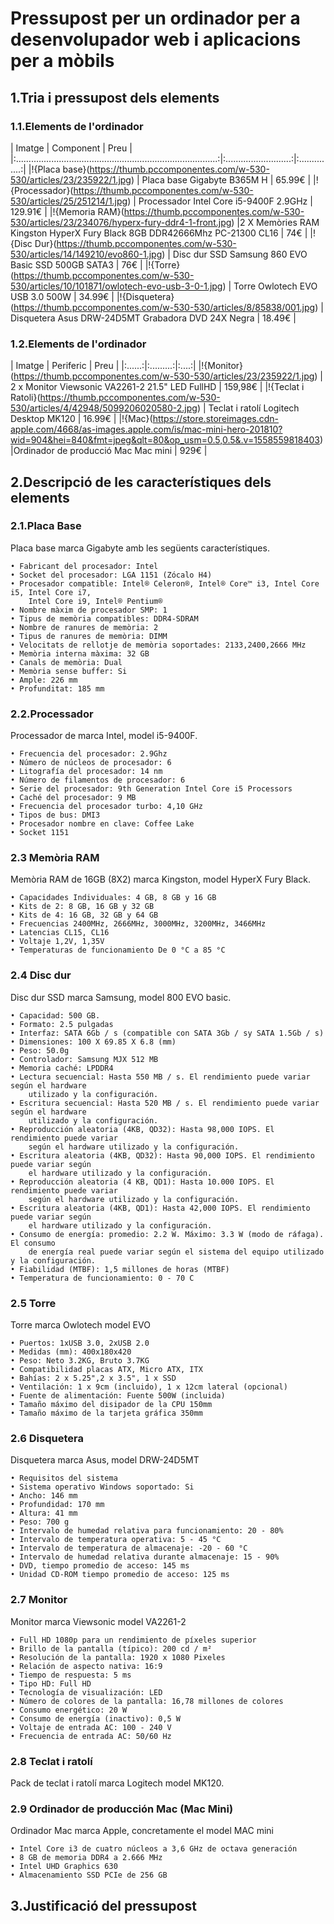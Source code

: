 <style>
    img [alt="Placa base"] {
        height: 200px;
    }
    img [alt="Processador"] {
        height: 200px;
    }
    img [alt="Memoria RAM"] {
        height: 200px;
    }
    img [alt="Disc Dur"] {
        height: 200px;
    }
    img [alt="Torre"] {
        height: 200px;
    }
    img [alt="Disquetera"] {
        height: 200px;
    }
    img [alt="Monitor"] {
        height: 200px;
    }
    img [alt="Teclat i Ratoli"] {
        height: 200px;
    }
    img [alt="Mac"] {
        height: 200px;
    }
</style>

# Pressupost per un ordinador per a desenvolupador web i aplicacions per a mòbils

## 1.Tria i pressupost dels elements

### 1.1.Elements de l'ordinador

|                             Imatge                                               |       Component            |     Preu       |
|:................................................................................:|:..........................:|:..............:|
|!{Placa base}(https://thumb.pccomponentes.com/w-530-530/articles/23/235922/1.jpg) | Placa base Gigabyte B365M H  |  65.99€ | 
|!{Processador}(https://thumb.pccomponentes.com/w-530-530/articles/25/251214/1.jpg) | Processador Intel Core i5-9400F 2.9GHz | 129.91€ | 
|!{Memoria RAM}(https://thumb.pccomponentes.com/w-530-530/articles/23/234076/hyperx-fury-ddr4-1-front.jpg) |2 X Memòries RAM Kingston HyperX Fury Black 8GB DDR42666Mhz PC-21300 CL16 | 74€ |
|!{Disc Dur}(https://thumb.pccomponentes.com/w-530-530/articles/14/149210/evo860-1.jpg) | Disc dur SSD Samsung 860 EVO Basic SSD 500GB SATA3 |  76€ | 
|!{Torre}(https://thumb.pccomponentes.com/w-530-530/articles/10/101871/owlotech-evo-usb-3-0-1.jpg) | Torre Owlotech EVO USB 3.0 500W  |  34.99€ | 
|!{Disquetera}(https://thumb.pccomponentes.com/w-530-530/articles/8/85838/001.jpg) | Disquetera Asus DRW-24D5MT Grabadora DVD 24X Negra | 18.49€ | 

### 1.2.Elements de l'ordinador

| Imatge | Periferic | Preu |
|:......:|:.........:|:....:|
|!{Monitor}(https://thumb.pccomponentes.com/w-530-530/articles/23/235922/1.jpg) | 2 x Monitor Viewsonic VA2261-2 21.5" LED FullHD | 159,98€ | 
|!{Teclat i Ratoli}(https://thumb.pccomponentes.com/w-530-530/articles/4/42948/5099206020580-2.jpg) | Teclat i ratolí Logitech Desktop MK120 | 16.99€ | 
|!{Mac}(https://store.storeimages.cdn-apple.com/4668/as-images.apple.com/is/mac-mini-hero-201810?wid=904&hei=840&fmt=jpeg&qlt=80&op_usm=0.5,0.5&.v=1558559818403) |Ordinador de producció Mac Mac mini | 929€ |

## 2.Descripció de les característiques dels elements

### 2.1.Placa Base
Placa base marca Gigabyte amb les següents característiques.

    • Fabricant del procesador: Intel
    • Socket del procesador: LGA 1151 (Zócalo H4)
    • Procesador compatible: Intel® Celeron®, Intel® Core™ i3, Intel Core i5, Intel Core i7,
        Intel Core i9, Intel® Pentium®
    • Nombre màxim de procesador SMP: 1
    • Tipus de memòria compatibles: DDR4-SDRAM
    • Nombre de ranures de memòria: 2
    • Tipus de ranures de memòria: DIMM
    • Velocitats de rellotje de memòria soportades: 2133,2400,2666 MHz
    • Memòria interna màxima: 32 GB
    • Canals de memòria: Dual
    • Memòria sense buffer: Si
    • Ample: 226 mm
    • Profunditat: 185 mm
### 2.2.Processador
Processador de marca Intel, model i5-9400F.

    • Frecuencia del procesador: 2.9Ghz
    • Número de núcleos de procesador: 6
    • Litografía del procesador: 14 nm
    • Número de filamentos de procesador: 6
    • Serie del procesador: 9th Generation Intel Core i5 Processors
    • Caché del procesador: 9 MB
    • Frecuencia del procesador turbo: 4,10 GHz
    • Tipos de bus: DMI3
    • Procesador nombre en clave: Coffee Lake
    • Socket 1151

### 2.3 Memòria RAM
Memòria RAM de 16GB (8X2) marca Kingston, model HyperX Fury Black.

    • Capacidades Individuales: 4 GB, 8 GB y 16 GB
    • Kits de 2: 8 GB, 16 GB y 32 GB
    • Kits de 4: 16 GB, 32 GB y 64 GB
    • Frecuencias 2400MHz, 2666MHz, 3000MHz, 3200MHz, 3466MHz
    • Latencias CL15, CL16
    • Voltaje 1,2V, 1,35V
    • Temperaturas de funcionamiento De 0 °C a 85 °C

### 2.4 Disc dur
Disc dur SSD marca Samsung, model 800 EVO basic.

    • Capacidad: 500 GB.
    • Formato: 2.5 pulgadas
    • Interfaz: SATA 6Gb / s (compatible con SATA 3Gb / sy SATA 1.5Gb / s)
    • Dimensiones: 100 X 69.85 X 6.8 (mm)
    • Peso: 50.0g
    • Controlador: Samsung MJX 512 MB
    • Memoria caché: LPDDR4
    • Lectura secuencial: Hasta 550 MB / s. El rendimiento puede variar según el hardware
        utilizado y la configuración.
    • Escritura secuencial: Hasta 520 MB / s. El rendimiento puede variar según el hardware
        utilizado y la configuración.
    • Reproducción aleatoria (4KB, QD32): Hasta 98,000 IOPS. El rendimiento puede variar
        según el hardware utilizado y la configuración.
    • Escritura aleatoria (4KB, QD32): Hasta 90,000 IOPS. El rendimiento puede variar según
        el hardware utilizado y la configuración.
    • Reproducción aleatoria (4 KB, QD1): Hasta 10.000 IOPS. El rendimiento puede variar
        según el hardware utilizado y la configuración.
    • Escritura aleatoria (4KB, QD1): Hasta 42,000 IOPS. El rendimiento puede variar según
        el hardware utilizado y la configuración.
    • Consumo de energía: promedio: 2.2 W. Máximo: 3.3 W (modo de ráfaga). El consumo
        de energía real puede variar según el sistema del equipo utilizado y la configuración.
    • Fiabilidad (MTBF): 1,5 millones de horas (MTBF)
    • Temperatura de funcionamiento: 0 - 70 C

### 2.5 Torre
Torre marca Owlotech model EVO

    • Puertos: 1xUSB 3.0, 2xUSB 2.0
    • Medidas (mm): 400x180x420
    • Peso: Neto 3.2KG, Bruto 3.7KG
    • Compatibilidad placas ATX, Micro ATX, ITX
    • Bahías: 2 x 5.25",2 x 3.5", 1 x SSD
    • Ventilación: 1 x 9cm (incluido), 1 x 12cm lateral (opcional)
    • Fuente de alimentación: Fuente 500W (incluida)
    • Tamaño máximo del disipador de la CPU 150mm
    • Tamaño máximo de la tarjeta gráfica 350mm
    
 ### 2.6 Disquetera
Disquetera marca Asus, model DRW-24D5MT

    • Requisitos del sistema
    • Sistema operativo Windows soportado: Si
    • Ancho: 146 mm
    • Profundidad: 170 mm
    • Altura: 41 mm
    • Peso: 700 g
    • Intervalo de humedad relativa para funcionamiento: 20 - 80%
    • Intervalo de temperatura operativa: 5 - 45 °C
    • Intervalo de temperatura de almacenaje: -20 - 60 °C
    • Intervalo de humedad relativa durante almacenaje: 15 - 90%
    • DVD, tiempo promedio de acceso: 145 ms
    • Unidad CD-ROM tiempo promedio de acceso: 125 ms

### 2.7 Monitor
 Monitor marca Viewsonic model VA2261-2

    • Full HD 1080p para un rendimiento de píxeles superior
    • Brillo de la pantalla (típico): 200 cd / m²
    • Resolución de la pantalla: 1920 x 1080 Pixeles
    • Relación de aspecto nativa: 16:9
    • Tiempo de respuesta: 5 ms
    • Tipo HD: Full HD
    • Tecnología de visualización: LED
    • Número de colores de la pantalla: 16,78 millones de colores
    • Consumo energético: 20 W
    • Consumo de energía (inactivo): 0,5 W
    • Voltaje de entrada AC: 100 - 240 V
    • Frecuencia de entrada AC: 50/60 Hz

### 2.8 Teclat i ratolí

Pack de teclat i ratolí marca Logitech model MK120.

### 2.9 Ordinador de producción Mac (Mac Mini)

Ordinador Mac marca Apple, concretamente el model MAC mini

    • Intel Core i3 de cuatro núcleos a 3,6 GHz de octava generación
    • 8 GB de memoria DDR4 a 2.666 MHz
    • Intel UHD Graphics 630
    • Almacenamiento SSD PCIe de 256 GB 


## 3.Justificació del pressupost


